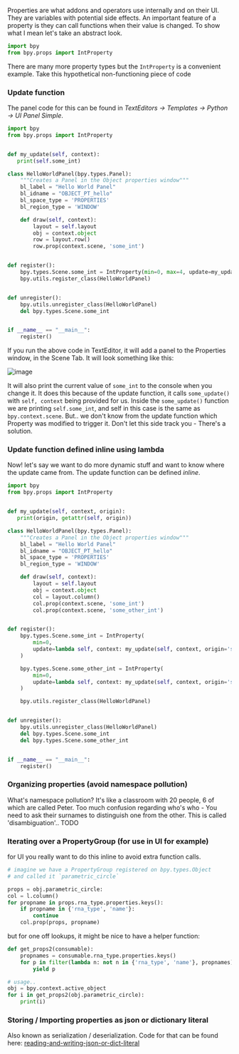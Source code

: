 Properties are what addons and operators use internally and on their UI. They are variables with potential side effects. An important feature of a property is they can call functions when their value is changed. To show what I mean let's take an abstract look.

```python
import bpy
from bpy.props import IntProperty
```
There are many more property types but the `IntProperty` is a convenient example. Take this hypothetical non-functioning piece of code

### Update function

The panel code for this can be found in _TextEditors -> Templates -> Python -> UI Panel Simple_.

```python
import bpy
from bpy.props import IntProperty


def my_update(self, context):
   print(self.some_int)

class HelloWorldPanel(bpy.types.Panel):
    """Creates a Panel in the Object properties window"""
    bl_label = "Hello World Panel"
    bl_idname = "OBJECT_PT_hello"
    bl_space_type = 'PROPERTIES'
    bl_region_type = 'WINDOW'

    def draw(self, context):
        layout = self.layout
        obj = context.object
        row = layout.row()
        row.prop(context.scene, 'some_int')


def register():
    bpy.types.Scene.some_int = IntProperty(min=0, max=4, update=my_update)
    bpy.utils.register_class(HelloWorldPanel)


def unregister():
    bpy.utils.unregister_class(HelloWorldPanel)
    del bpy.types.Scene.some_int


if __name__ == "__main__":
    register()

```
If you run the above code in TextEditor, it will add a panel to the Properties window, in the Scene Tab. It will look something like this:

![image](https://cloud.githubusercontent.com/assets/619340/11906029/106cc8b8-a5ca-11e5-9b15-25dbad98453d.png)

It will also print the current value of `some_int` to the console when you change it. It does this because of the update function, it calls `some_update()` with `self, context` being provided for us. Inside the `some_update()` function we are printing `self.some_int`, and self in this case is the same as `bpy.context.scene`. But.. we don't know from the update function which Property was modified to trigger it. Don't let this side track you - There's a solution.

### Update function defined inline using lambda

Now! let's say we want to do more dynamic stuff and want to know where the update came from. The update function can be defined _inline_.

```python
import bpy
from bpy.props import IntProperty


def my_update(self, context, origin):
   print(origin, getattr(self, origin))

class HelloWorldPanel(bpy.types.Panel):
    """Creates a Panel in the Object properties window"""
    bl_label = "Hello World Panel"
    bl_idname = "OBJECT_PT_hello"
    bl_space_type = 'PROPERTIES'
    bl_region_type = 'WINDOW'

    def draw(self, context):
        layout = self.layout
        obj = context.object
        col = layout.column()
        col.prop(context.scene, 'some_int')
        col.prop(context.scene, 'some_other_int')        


def register():
    bpy.types.Scene.some_int = IntProperty(
        min=0,
        update=lambda self, context: my_update(self, context, origin='some_int')
    )

    bpy.types.Scene.some_other_int = IntProperty(
        min=0,
        update=lambda self, context: my_update(self, context, origin='some_other_int')
    )

    bpy.utils.register_class(HelloWorldPanel)


def unregister():
    bpy.utils.unregister_class(HelloWorldPanel)
    del bpy.types.Scene.some_int
    del bpy.types.Scene.some_other_int    


if __name__ == "__main__":
    register()

```

### Organizing properties (avoid namespace pollution)

What's namespace pollution? It's like a classroom with 20 people, 6 of which are called Peter. Too much confusion regarding who's who - You need to ask their surnames to distinguish one from the other. This is called  'disambiguation'.. TODO

### Iterating over a PropertyGroup (for use in UI for example)

for UI you really want to do this inline to avoid extra function calls.

```python
# imagine we have a PropertyGroup registered on bpy.types.Object
# and called it `parametric_circle`

props = obj.parametric_circle:
col = l.column()
for propname in props.rna_type.properties.keys():
    if propname in {'rna_type', 'name'}:
        continue
    col.prop(props, propname)
```

but for one off lookups, it might be nice to have a helper function:

```python
def get_props2(consumable):
    propnames = consumable.rna_type.properties.keys()
    for p in filter(lambda n: not n in {'rna_type', 'name'}, propnames):
        yield p

# usage..
obj = bpy.context.active_object
for i in get_props2(obj.parametric_circle):
    print(i)
```

### Storing / Importing properties as json or dictionary literal

Also known as serialization / deserialization. Code for that can be found here: [reading-and-writing-json-or-dict-literal](bpy_data_texts#reading-and-writing-json-or-dict-literal)
